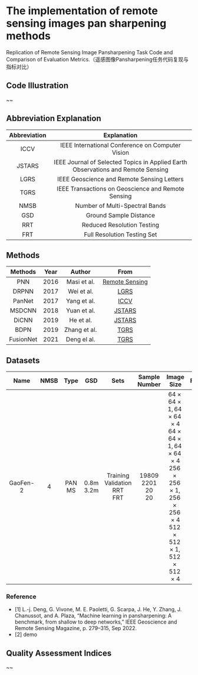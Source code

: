 # The implementation of remote sensing images pan sharpening methods
Replication of Remote Sensing Image Pansharpening Task Code and Comparison of Evaluation Metrics.（遥感图像Pansharpening任务代码复现与指标对比）
## Code Illustration
~~

## Abbreviation Explanation
| Abbreviation | Explanation |
|:-------:|:-------:|
|ICCV|IEEE International Conference on Computer Vision|
|JSTARS|IEEE Journal of Selected Topics in Applied Earth Observations and Remote Sensing|
|LGRS|IEEE Geoscience and Remote Sensing Letters|
|TGRS|IEEE Transactions on Geoscience and Remote Sensing|
|NMSB|Number of Multi-Spectral Bands|
|GSD|Ground Sample Distance|
|RRT|Reduced Resolution Testing|
|FRT|Full Resolution Testing Set|

## Methods
| Methods | Year | Author | From | 
|:-------:|:-------:|:-------:|:-------:|
| PNN | 2016 | Masi et al. | [Remote Sensing](https://www.mdpi.com/2072-4292/8/7/594) | 
|DRPNN| 2017 |Wei et al. | [LGRS](https://ieeexplore.ieee.org/document/8012503) |
| PanNet | 2017 | Yang et al. | [ICCV](https://ieeexplore.ieee.org/document/8237455) |
|MSDCNN| 2018 |Yuan et al.|[JSTARS](https://ieeexplore.ieee.org/document/8127731)| 
| DiCNN | 2019 | He et al. | [JSTARS](https://ieeexplore.ieee.org/document/8667040) |
| BDPN  | 2019 |Zhang et al.|[TGRS](https://ieeexplore.ieee.org/document/8667448) |
|FusionNet |2021 |Deng el al.| [TGRS](https://ieeexplore.ieee.org/document/9240949) |
## Datasets

| Name | NMSB| Type | GSD | Sets | Sample Number | Image Size | From |
|:-------:|:-------:|:-------:|:-------:|:-------:|:-------:|:-------:|:-------:|
|GaoFen-2|4|PAN<br>MS|0.8m<br>3.2m|Training<br>Validation<br>RRT<br>FRT|19809<br>2201<br>20<br>20|$64 \times 64 \times 1, 64 \times 64 \times 4$<br>$64 \times 64 \times 1, 64 \times 64 \times 4$<br>$256 \times 256 \times 1, 256 \times 256 \times 4$<br>$512 \times 512 \times 1, 512 \times 512 \times 4$|[1]|

### Reference
- [1] L.-j. Deng, G. Vivone, M. E. Paoletti, G. Scarpa, J. He, Y. Zhang, J. Chanussot, and A. Plaza, “Machine learning in pansharpening: A benchmark, from shallow to deep networks,” IEEE Geoscience and Remote Sensing Magazine, p. 279–315, Sep 2022.
- [2] demo

## Quality Assessment Indices
~~

